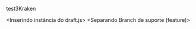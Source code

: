 test3Kraken

<Inserindo instância do draft.js>
<Feature Toolbar>
<Separando Branch de suporte (feature)>
<Inserindo os componentes>